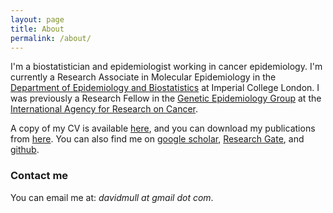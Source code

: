 ```yaml
---
layout: page
title: About
permalink: /about/
---
```


I'm a biostatistician and epidemiologist working in cancer epidemiology. I'm currently a
Research Associate in Molecular Epidemiology in the 
[Department of Epidemiology and Biostatistics](https://www1.imperial.ac.uk/publichealth/departments/ebs/)
at Imperial College London. I was previously a 
Research Fellow in the [Genetic Epidemiology Group](http://www.iarc.fr/en/research-groups/GEP/index.php)
at the [International Agency for Research on Cancer](http://www.iarc.fr). 

A copy of my CV is available [here](/cv/dcmuller_cv_20150511.pdf), and you can download my publications
from [here](/pubs/). 
You can also find me on [google scholar](https://scholar.google.com/citations?user=vdNHuIsAAAAJ&hl=en), 
[Research Gate](https://www.researchgate.net/profile/David_Muller2), 
and [github](https://github.com/dcmuller). 


### Contact me
You can email me at: _davidmull at gmail dot com_.




